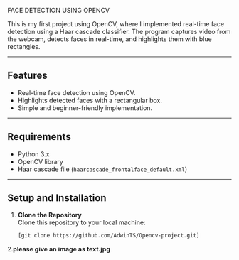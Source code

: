 FACE DETECTION USING OPENCV 

This is my first project using OpenCV, where I implemented real-time face detection using a Haar cascade classifier. The program captures video from the webcam, detects faces in real-time, and highlights them with blue rectangles.

---

## Features
- Real-time face detection using OpenCV.
- Highlights detected faces with a rectangular box.
- Simple and beginner-friendly implementation.

---

## Requirements
- Python 3.x
- OpenCV library
- Haar cascade file (`haarcascade_frontalface_default.xml`)

---

## Setup and Installation

1. **Clone the Repository**  
   Clone this repository to your local machine:
   ```bash
   [git clone https://github.com/AdwinTS/Opencv-project.git]
2.**please give an image as text.jpg**

